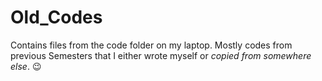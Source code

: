 # Old_Codes
Contains files from the code folder on my laptop. Mostly codes from previous Semesters that I either wrote myself or *copied from somewhere else*. 😉
